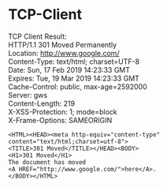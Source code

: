 # TCP-Client
TCP Client
Result:</br>
 	HTTP/1.1 301 Moved Permanently</br>
	Location: http://www.google.com/</br>
	Content-Type: text/html; charset=UTF-8</br>
	Date: Sun, 17 Feb 2019 14:23:33 GMT</br>
	Expires: Tue, 19 Mar 2019 14:23:33 GMT</br>
	Cache-Control: public, max-age=2592000</br>
	Server: gws</br>
	Content-Length: 219</br>
	X-XSS-Protection: 1; mode=block</br>
	X-Frame-Options: SAMEORIGIN</br>
	

	<HTML><HEAD><meta http-equiv="content-type" content="text/html;charset=utf-8">
	<TITLE>301 Moved</TITLE></HEAD><BODY>
	<H1>301 Moved</H1>
	The document has moved
	<A HREF="http://www.google.com/">here</A>.
	</BODY></HTML>
